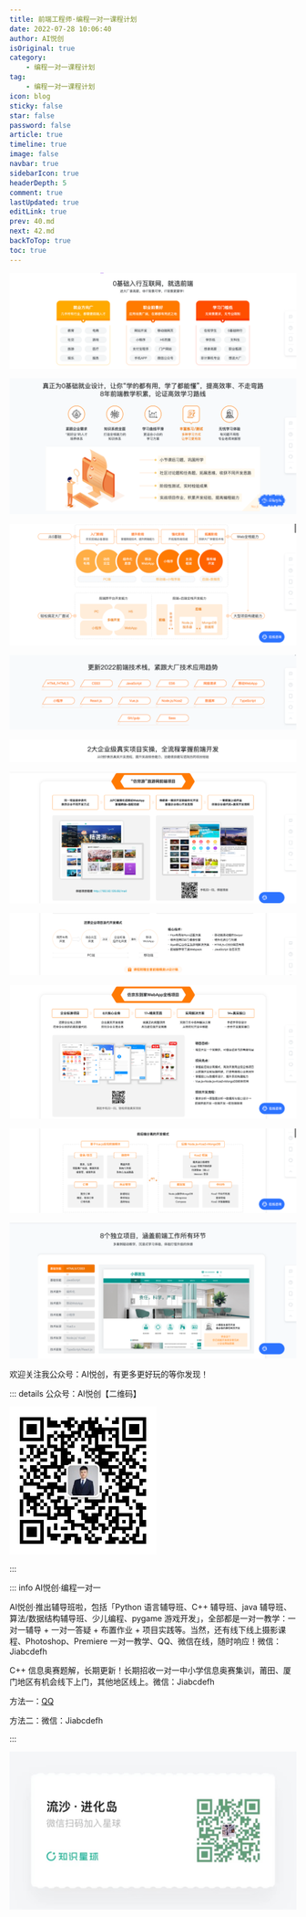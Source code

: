 ```yaml
---
title: 前端工程师·编程一对一课程计划
date: 2022-07-28 10:06:40
author: AI悦创
isOriginal: true
category: 
    - 编程一对一课程计划
tag:
    - 编程一对一课程计划
icon: blog
sticky: false
star: false
password: false
article: true
timeline: true
image: false
navbar: true
sidebarIcon: true
headerDepth: 5
comment: true
lastUpdated: true
editLink: true
prev: 40.md
next: 42.md
backToTop: true
toc: true
---
```


![image-20220728100233332](./41.assets/image-20220728100233332.png)

![image-20220728100307113](./41.assets/image-20220728100307113.png)

![image-20220728100325407](./41.assets/image-20220728100325407.png)

![image-20220728100340930](./41.assets/image-20220728100340930.png)

![image-20220728100359850](./41.assets/image-20220728100359850.png)



![image-20220728100415841](./41.assets/image-20220728100415841.png)

![image-20220728100438006](./41.assets/image-20220728100438006.png)

![image-20220728100452586](./41.assets/image-20220728100452586.png)

![image-20220728100507824](./41.assets/image-20220728100507824.png)

![image-20220728100526062](./41.assets/image-20220728100526062.png)

欢迎关注我公众号：AI悦创，有更多更好玩的等你发现！

::: details 公众号：AI悦创【二维码】

![](/gzh.jpg)

:::

::: info AI悦创·编程一对一

AI悦创·推出辅导班啦，包括「Python 语言辅导班、C++ 辅导班、java 辅导班、算法/数据结构辅导班、少儿编程、pygame 游戏开发」，全部都是一对一教学：一对一辅导 + 一对一答疑 + 布置作业 + 项目实践等。当然，还有线下线上摄影课程、Photoshop、Premiere 一对一教学、QQ、微信在线，随时响应！微信：Jiabcdefh

C++ 信息奥赛题解，长期更新！长期招收一对一中小学信息奥赛集训，莆田、厦门地区有机会线下上门，其他地区线上。微信：Jiabcdefh

方法一：[QQ](http://wpa.qq.com/msgrd?v=3&uin=1432803776&site=qq&menu=yes)

方法二：微信：Jiabcdefh

:::

![](/zsxq.jpg)




